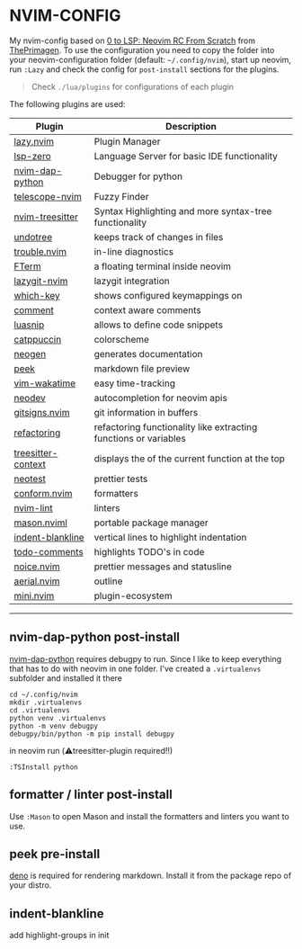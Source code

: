# NVIM-CONFIG

My nvim-config based on [0 to LSP: Neovim RC From Scratch](https://www.youtube.com/watch?v=w7i4amO_zaE) from [ThePrimagen](https://github.com/ThePrimeagen).
To use the configuration you need to copy the folder into your neovim-configuration folder (default: `~/.config/nvim`), start
up neovim, run `:Lazy` and check the config for `post-install` sections for the plugins.

> Check `./lua/plugins` for configurations of each plugin

The following plugins are used:

| Plugin | Description |
|--------|-------------|
| [lazy.nvim](https://github.com/folke/lazy.nvim) | Plugin Manager |
| [lsp-zero](https://github.com/VonHeikemen/lsp-zero.nvim) | Language Server for basic IDE functionality |
| [nvim-dap-python](https://github.com/mfussenegger/nvim-dap-python) | Debugger for python | yes |
| [telescope-nvim](https://github.com/nvim-telescope/telescope.nvim) | Fuzzy Finder |
| [nvim-treesitter](https://github.com/nvim-treesitter/nvim-treesitter) | Syntax Highlighting and more syntax-tree functionality |
| [undotree](https://github.com/mbbill/undotree) | keeps track of changes in files |
| [trouble.nvim](https://github.com/folke/trouble.nvim) | in-line diagnostics |
| [FTerm](https://github.com/numToStr/FTerm.nvim) | a floating terminal inside neovim |
| [lazygit-nvim](https://github.com/kdheepak/lazygit.nvim) | lazygit integration |
| [which-key](https://github.com/folke/which-key.nvim) | shows configured keymappings on <leader> |
| [comment](https://github.com/numToStr/Comment.nvim) | context aware comments |
| [luasnip](https://github.com/L3MON4D3/LuaSnip) | allows to define code snippets |
| [catppuccin](https://github.com/catppuccin/nvim) | colorscheme |
| [neogen](https://github.com/danymat/neogen) | generates documentation |
| [peek](https://github.com/toppair/peek) | markdown file preview |
| [vim-wakatime](https://github.com/wakatime/vim-wakatime) | easy time-tracking |
| [neodev](https://github.com/folke/neodev.nvim) | autocompletion for neovim apis |
| [gitsigns.nvim](https://github.com/lewis6991/gitsigns.nvim) | git information in buffers |
| [refactoring](https://github.com/ThePrimeagen/refactoring.nvim) | refactoring functionality like extracting functions or variables |
| [treesitter-context](https://github.com/nvim-treesitter/nvim-treesitter-context) | displays the of the current function at the top |
| [neotest](https://github.com/nvim-neotest/neotest) | prettier tests |
| [conform.nvim](https://github.com/stevearc/conform.nvim) | formatters |
| [nvim-lint](https://github.com/mfussenegger/nvim-lint) | linters |
| [mason.nviml](https://github.com/williamboman/mason.nvim) | portable package manager |
| [indent-blankline](https://github.com/lukas-reineke/indent-blankline.nvim) | vertical lines to highlight indentation |
| [todo-comments](https://github.com/folke/todo-comments.nvim) | highlights TODO's in code |
| [noice.nvim](https://github.com/folke/noice.nvim) | prettier messages and statusline |
| [aerial.nvim](https://github.com/stevearc/aerial.nvim) | outline |
| [mini.nvim](https://github.com/echasnovski/mini.nvim/tree/main) | plugin-ecosystem |


---

## nvim-dap-python post-install

[nvim-dap-python](https://github.com/mfussenegger/nvim-dap-python) requires
debugpy to run. Since I like to keep everything that has to do with neovim in
one folder. I've created a `.virtualenvs` subfolder and installed it there

```shell
cd ~/.config/nvim
mkdir .virtualenvs
cd .virtualenvs
python venv .virtualenvs
python -m venv debugpy
debugpy/bin/python -m pip install debugpy
```

in neovim run (:warning:treesitter-plugin required!!)

```
:TSInstall python
```

## formatter / linter post-install

Use `:Mason` to open Mason and install the formatters and linters you want to use.

## peek pre-install

[deno](https://deno.land/) is required for rendering markdown. Install it
from the package repo of your distro.

## indent-blankline

add highlight-groups in init
